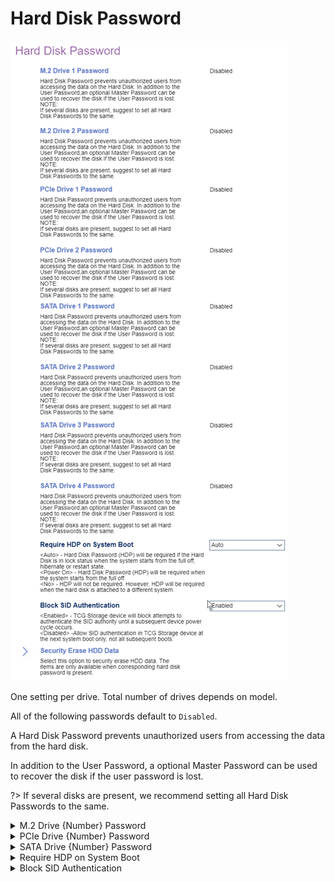 # Hard Disk Password #

![](./img/thinkcentre_hard_disk_password.png)

<!-- MODEL: M70s disabled, M70q, M90 s & q enter -->

One setting per drive. Total number of drives depends on model.

All of the following passwords default to `Disabled`.

A Hard Disk Password prevents unauthorized users from accessing the data from the hard disk.

In addition to the User Password, a optional Master Password can be used to recover the disk if the user password is lost.

?> If several disks are present, we recommend setting all Hard Disk Passwords to the same.


<details><summary>M.2 Drive {Number} Password</summary>

Options:

1. **Disabled** - Default.
1. Single Password
1. Dual Password (Admin + User)


</details>

<details><summary>PCIe Drive {Number} Password</summary>

Options:

1. **Disabled** - Default.
1. Single Password
1. Dual Password (Admin + User)


</details>

<details><summary>SATA Drive {Number} Password</summary>

Options:

1. **Disabled** - Default.
1. Single Password
1. Dual Password (Master + User)


</details>


<details><summary>Require HDP on System Boot</summary>

Hard Disk Password (HDP).

Options:

1.  **Auto** - HDP will be required if the Hard Disk is in lock status when the system starts from the full off, hibernate or restart state. Default.
2.  Power On - HDP will be required when the system starts from the full off or hibernate state.
3.  No - HDP will not be required. However, HDP will be required when the hard disk is attached to a different system.

| WMI Setting name | Values | Locked by SVP |
|:---|:---|:---|
| RequireHDPonSystemBoot| No, Auto | yes |


</details>

<details><summary>Block SID Authentication</summary>

Options:

1.  **Enabled** - TCG Storage device will block attempts to authenticate the SID authority until a subsequent device power cycle occurs. Default.
2.  Disabled - Allow SID authentication in TCG Storage device at the next system boot only, not all subsequent boots.

| WMI Setting name | Values | Locked by SVP |
|:---|:---|:---|
| BlockSIDAuthentication |  | yes |


</details>

